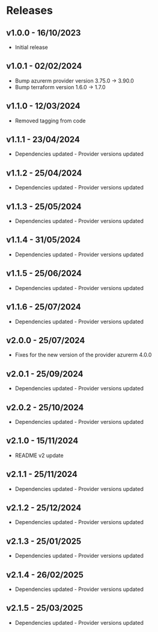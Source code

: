 # Releases

## v1.0.0 - 16/10/2023

* Initial release

## v1.0.1 - 02/02/2024

* Bump azurerm provider version 3.75.0 -> 3.90.0
* Bump terraform version 1.6.0 -> 1.7.0

## v1.1.0 - 12/03/2024

* Removed tagging from code

## v1.1.1 - 23/04/2024

* Dependencies updated - Provider versions updated

## v1.1.2 - 25/04/2024

* Dependencies updated - Provider versions updated

## v1.1.3 - 25/05/2024

* Dependencies updated - Provider versions updated

## v1.1.4 - 31/05/2024

* Dependencies updated - Provider versions updated

## v1.1.5 - 25/06/2024

* Dependencies updated - Provider versions updated

## v1.1.6 - 25/07/2024

* Dependencies updated - Provider versions updated

## v2.0.0 - 25/07/2024

* Fixes for the new version of the provider azurerm 4.0.0

## v2.0.1 - 25/09/2024

* Dependencies updated - Provider versions updated

## v2.0.2 - 25/10/2024

* Dependencies updated - Provider versions updated

## v2.1.0 - 15/11/2024

* README v2 update

## v2.1.1 - 25/11/2024

* Dependencies updated - Provider versions updated

## v2.1.2 - 25/12/2024

* Dependencies updated - Provider versions updated

## v2.1.3 - 25/01/2025

* Dependencies updated - Provider versions updated

## v2.1.4 - 26/02/2025

* Dependencies updated - Provider versions updated

## v2.1.5 - 25/03/2025

* Dependencies updated - Provider versions updated
